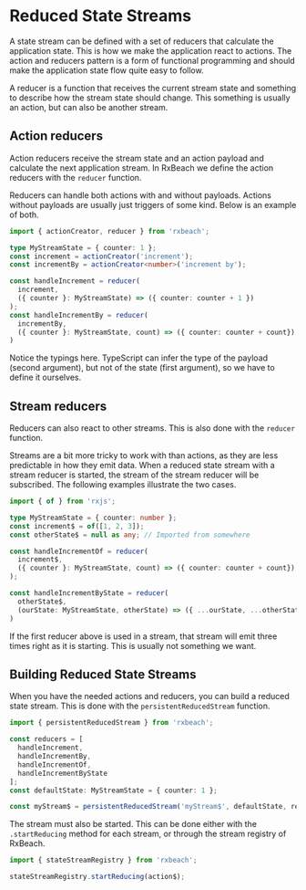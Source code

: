 # Reduced State Streams

A state stream can be defined with a set of reducers that calculate the
application state. This is how we make the application react to actions. The
action and reducers pattern is a form of functional programming and should make
the application state flow quite easy to follow.

A reducer is a function that receives the current stream state and something to
describe how the stream state should change. This something is usually an
action, but can also be another stream.

## Action reducers

Action reducers receive the stream state and an action payload and calculate
the next application stream. In RxBeach we define the action reducers with the
`reducer` function.

Reducers can handle both actions with and without payloads. Actions without payloads are usually just triggers of some kind.
Below is an example of both.

```typescript
import { actionCreator, reducer } from 'rxbeach';

type MyStreamState = { counter: 1 };
const increment = actionCreator('increment');
const incrementBy = actionCreator<number>('increment by');

const handleIncrement = reducer(
  increment,
  ({ counter }: MyStreamState) => ({ counter: counter + 1 })
);
const handleIncrementBy = reducer(
  incrementBy,
  ({ counter }: MyStreamState, count) => ({ counter: counter + count})
)
```

Notice the typings here. TypeScript can infer the type of the payload (second
argument), but not of the state (first argument), so we have to define it
ourselves.

## Stream reducers

Reducers can also react to other streams. This is also done with the `reducer`
function.

Streams are a bit more tricky to work with than actions, as they are less
predictable in how they emit data. When a reduced state stream with a
stream reducer is started, the stream of the stream reducer will be subscribed.
The following examples illustrate the two cases.

```typescript
import { of } from 'rxjs';

type MyStreamState = { counter: number };
const increment$ = of([1, 2, 3]);
const otherState$ = null as any; // Imported from somewhere

const handleIncrementOf = reducer(
  increment$,
  ({ counter }: MyStreamState, count) => ({ counter: counter + count})
);

const handleIncrementByState = reducer(
  otherState$,
  (ourState: MyStreamState, otherState) => ({ ...ourState, ...otherState });
)
```

If the first reducer above is used in a stream, that stream will emit three
times right as it is starting. This is usually not something we want.

## Building Reduced State Streams

When you have the needed actions and reducers, you can build a reduced state
stream. This is done with the `persistentReducedStream` function.

```typescript
import { persistentReducedStream } from 'rxbeach';

const reducers = [
  handleIncrement,
  handleIncrementBy,
  handleIncrementOf,
  handleIncrementByState
];
const defaultState: MyStreamState = { counter: 1 };

const myStream$ = persistentReducedStream('myStream$', defaultState, reducers);
```

The stream must also be started. This can be done either with the
`.startReducing` method for each stream, or through the stream registry of
RxBeach.

```typescript
import { stateStreamRegistry } from 'rxbeach';

stateStreamRegistry.startReducing(action$);
```
